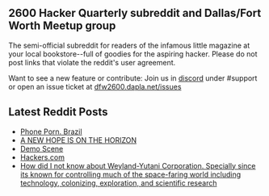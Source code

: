 ## 2600 Hacker Quarterly subreddit and Dallas/Fort Worth Meetup group
The semi-official subreddit for readers of the infamous little magazine at your local bookstore--full of goodies for the aspiring hacker. Please do not post links that violate the reddit's user agreement.

Want to see a new feature or contribute: 
Join us in [discord](https://dfw2600.dapla.net/chat) under #support or open an issue ticket at [dfw2600.dapla.net/issues](https://dfw2600.dapla.net/issues)

## Latest Reddit Posts
<!-- BLOG-POST-LIST:START -->
- [Phone Porn. Brazil](https://www.reddit.com/r/2600/comments/sc05gz/phone_porn_brazil/)
- [A NEW HOPE IS ON THE HORIZON](https://2600.com/content/new-hope-horizon-0)
- [Demo Scene](https://www.reddit.com/r/2600/comments/sb8lvi/demo_scene/)
- [Hackers.com](https://www.reddit.com/r/2600/comments/safhji/hackerscom/)
- [How did I not know about Weyland-Yutani Corporation. Specially since its known for controlling much of the space-faring world including technology, colonizing, exploration, and scientific research](https://www.reddit.com/r/2600/comments/s9twn7/how_did_i_not_know_about_weylandyutani/)
<!-- BLOG-POST-LIST:END -->
